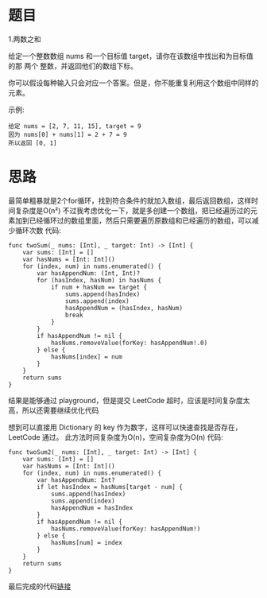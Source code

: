 # 题目

1.两数之和

给定一个整数数组 nums 和一个目标值 target，请你在该数组中找出和为目标值的那 两个 整数，并返回他们的数组下标。

你可以假设每种输入只会对应一个答案。但是，你不能重复利用这个数组中同样的元素。

示例:

```
给定 nums = [2, 7, 11, 15], target = 9
因为 nums[0] + nums[1] = 2 + 7 = 9
所以返回 [0, 1] 
```

# 思路

最简单粗暴就是2个for循环，找到符合条件的就加入数组，最后返回数组，这样时间复杂度是O(n²)
不过我考虑优化一下，就是多创建一个数组，把已经遍历过的元素加到已经循环过的数组里面，然后只需要遍历原数组和已经遍历的数组，可以减少循环次数
代码:

```
func twoSum(_ nums: [Int], _ target: Int) -> [Int] {
    var sums: [Int] = []
    var hasNums = [Int: Int]()
    for (index, num) in nums.enumerated() {
        var hasAppendNum: (Int, Int)?
        for (hasIndex, hasNum) in hasNums {
            if num + hasNum == target {
                sums.append(hasIndex)
                sums.append(index)
                hasAppendNum = (hasIndex, hasNum)
                break
            }
        }
        if hasAppendNum != nil {
            hasNums.removeValue(forKey: hasAppendNum!.0)
        } else {
            hasNums[index] = num
        }
    }
    return sums
}
```

结果是能够通过 playground，但是提交 LeetCode 超时，应该是时间复杂度太高，所以还需要继续优化代码

想到可以直接用 Dictionary 的 key 作为数字，这样可以快速查找是否存在， LeetCode 通过。
此方法时间复杂度为O(n)，空间复杂度为O(n)
代码:

```
func twoSum2(_ nums: [Int], _ target: Int) -> [Int] {
    var sums: [Int] = []
    var hasNums = [Int: Int]()
    for (index, num) in nums.enumerated() {
        var hasAppendNum: Int?
        if let hasIndex = hasNums[target - num] {
            sums.append(hasIndex)
            sums.append(index)
            hasAppendNum = hasIndex
        }
        if hasAppendNum != nil {
            hasNums.removeValue(forKey: hasAppendNum!)
        } else {
            hasNums[num] = index
        }
    }
    return sums
}
```

最后完成的代码[链接](https://github.com/pepsikirk/LeetCode/blob/master/Algorithm/1.TwoSum/TwoSum.swift)




